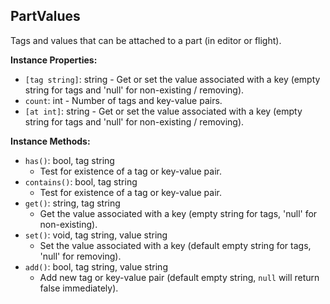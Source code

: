 ## PartValues

Tags and values that can be attached to a part (in editor or flight).


**Instance Properties:**
- `[tag string]`: string - Get or set the value associated with a key (empty string for tags and 'null' for non-existing / removing).
- `count`: int - Number of tags and key-value pairs.
- `[at int]`: string - Get or set the value associated with a key (empty string for tags and 'null' for non-existing / removing).

**Instance Methods:**
- `has()`: bool, tag string
  - Test for existence of a tag or key-value pair.
- `contains()`: bool, tag string
  - Test for existence of a tag or key-value pair.
- `get()`: string, tag string
  - Get the value associated with a key (empty string for tags, 'null' for non-existing).
- `set()`: void, tag string, value string
  - Set the value associated with a key (default empty string for tags, 'null' for removing).
- `add()`: bool, tag string, value string
  - Add new tag or key-value pair (default empty string, `null` will return false immediately).

